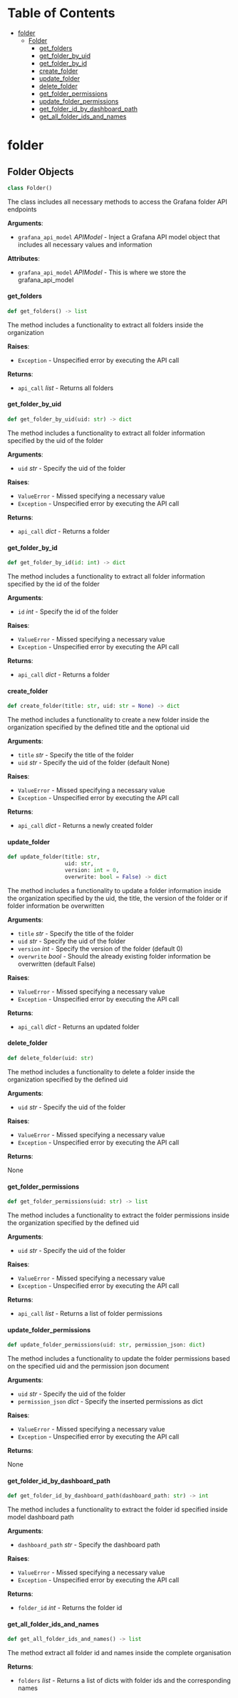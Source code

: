 # Table of Contents

* [folder](#folder)
  * [Folder](#folder.Folder)
    * [get\_folders](#folder.Folder.get_folders)
    * [get\_folder\_by\_uid](#folder.Folder.get_folder_by_uid)
    * [get\_folder\_by\_id](#folder.Folder.get_folder_by_id)
    * [create\_folder](#folder.Folder.create_folder)
    * [update\_folder](#folder.Folder.update_folder)
    * [delete\_folder](#folder.Folder.delete_folder)
    * [get\_folder\_permissions](#folder.Folder.get_folder_permissions)
    * [update\_folder\_permissions](#folder.Folder.update_folder_permissions)
    * [get\_folder\_id\_by\_dashboard\_path](#folder.Folder.get_folder_id_by_dashboard_path)
    * [get\_all\_folder\_ids\_and\_names](#folder.Folder.get_all_folder_ids_and_names)

<a id="folder"></a>

# folder

<a id="folder.Folder"></a>

## Folder Objects

```python
class Folder()
```

The class includes all necessary methods to access the Grafana folder API endpoints

**Arguments**:

- `grafana_api_model` _APIModel_ - Inject a Grafana API model object that includes all necessary values and information
  

**Attributes**:

- `grafana_api_model` _APIModel_ - This is where we store the grafana_api_model

<a id="folder.Folder.get_folders"></a>

#### get\_folders

```python
def get_folders() -> list
```

The method includes a functionality to extract all folders inside the organization

**Raises**:

- `Exception` - Unspecified error by executing the API call
  

**Returns**:

- `api_call` _list_ - Returns all folders

<a id="folder.Folder.get_folder_by_uid"></a>

#### get\_folder\_by\_uid

```python
def get_folder_by_uid(uid: str) -> dict
```

The method includes a functionality to extract all folder information specified by the uid of the folder

**Arguments**:

- `uid` _str_ - Specify the uid of the folder
  

**Raises**:

- `ValueError` - Missed specifying a necessary value
- `Exception` - Unspecified error by executing the API call
  

**Returns**:

- `api_call` _dict_ - Returns a folder

<a id="folder.Folder.get_folder_by_id"></a>

#### get\_folder\_by\_id

```python
def get_folder_by_id(id: int) -> dict
```

The method includes a functionality to extract all folder information specified by the id of the folder

**Arguments**:

- `id` _int_ - Specify the id of the folder
  

**Raises**:

- `ValueError` - Missed specifying a necessary value
- `Exception` - Unspecified error by executing the API call
  

**Returns**:

- `api_call` _dict_ - Returns a folder

<a id="folder.Folder.create_folder"></a>

#### create\_folder

```python
def create_folder(title: str, uid: str = None) -> dict
```

The method includes a functionality to create a new folder inside the organization specified by the defined title and the optional uid

**Arguments**:

- `title` _str_ - Specify the title of the folder
- `uid` _str_ - Specify the uid of the folder (default None)
  

**Raises**:

- `ValueError` - Missed specifying a necessary value
- `Exception` - Unspecified error by executing the API call
  

**Returns**:

- `api_call` _dict_ - Returns a newly created folder

<a id="folder.Folder.update_folder"></a>

#### update\_folder

```python
def update_folder(title: str,
                  uid: str,
                  version: int = 0,
                  overwrite: bool = False) -> dict
```

The method includes a functionality to update a folder information inside the organization specified by the uid, the title, the version of the folder or if folder information be overwritten

**Arguments**:

- `title` _str_ - Specify the title of the folder
- `uid` _str_ - Specify the uid of the folder
- `version` _int_ - Specify the version of the folder (default 0)
- `overwrite` _bool_ - Should the already existing folder information be overwritten (default False)
  

**Raises**:

- `ValueError` - Missed specifying a necessary value
- `Exception` - Unspecified error by executing the API call
  

**Returns**:

- `api_call` _dict_ - Returns an updated folder

<a id="folder.Folder.delete_folder"></a>

#### delete\_folder

```python
def delete_folder(uid: str)
```

The method includes a functionality to delete a folder inside the organization specified by the defined uid

**Arguments**:

- `uid` _str_ - Specify the uid of the folder
  

**Raises**:

- `ValueError` - Missed specifying a necessary value
- `Exception` - Unspecified error by executing the API call
  

**Returns**:

  None

<a id="folder.Folder.get_folder_permissions"></a>

#### get\_folder\_permissions

```python
def get_folder_permissions(uid: str) -> list
```

The method includes a functionality to extract the folder permissions inside the organization specified by the defined uid

**Arguments**:

- `uid` _str_ - Specify the uid of the folder
  

**Raises**:

- `ValueError` - Missed specifying a necessary value
- `Exception` - Unspecified error by executing the API call
  

**Returns**:

- `api_call` _list_ - Returns a list of folder permissions

<a id="folder.Folder.update_folder_permissions"></a>

#### update\_folder\_permissions

```python
def update_folder_permissions(uid: str, permission_json: dict)
```

The method includes a functionality to update the folder permissions based on the specified uid and the permission json document

**Arguments**:

- `uid` _str_ - Specify the uid of the folder
- `permission_json` _dict_ - Specify the inserted permissions as dict
  

**Raises**:

- `ValueError` - Missed specifying a necessary value
- `Exception` - Unspecified error by executing the API call
  

**Returns**:

  None

<a id="folder.Folder.get_folder_id_by_dashboard_path"></a>

#### get\_folder\_id\_by\_dashboard\_path

```python
def get_folder_id_by_dashboard_path(dashboard_path: str) -> int
```

The method includes a functionality to extract the folder id specified inside model dashboard path

**Arguments**:

- `dashboard_path` _str_ - Specify the dashboard path
  

**Raises**:

- `ValueError` - Missed specifying a necessary value
- `Exception` - Unspecified error by executing the API call
  

**Returns**:

- `folder_id` _int_ - Returns the folder id

<a id="folder.Folder.get_all_folder_ids_and_names"></a>

#### get\_all\_folder\_ids\_and\_names

```python
def get_all_folder_ids_and_names() -> list
```

The method extract all folder id and names inside the complete organisation

**Returns**:

- `folders` _list_ - Returns a list of dicts with folder ids and the corresponding names

